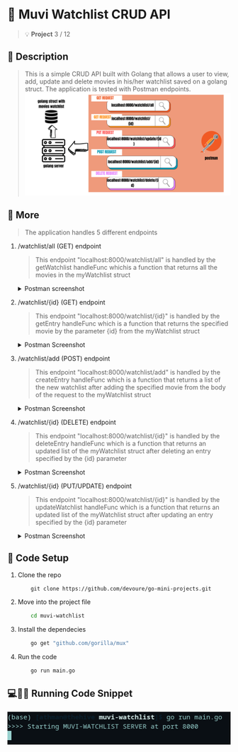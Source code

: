 # :movie_camera: Muvi Watchlist CRUD API
> :bulb: **Project** 3 / 12
## 💬 Description
> This is a simple CRUD API built with Golang that allows a user to view, add, update and delete movies in his/her watchlist saved on a golang struct. The application is tested with Postman endpoints.
![desc](./images/projectdesc.png)
## 📜 More
> The application handles 5 different endpoints 
  1. /watchlist/all (GET) endpoint
     > This endpoint "localhost:8000/watchlist/all" is handled by the getWatchlist handleFunc whichis a function that returns all the movies in the myWatchlist struct
     <details>
      <summary>Postman screenshot</summary>
      
      ![postman get all movies](./images/getall.png)
     </details>
  1. /watchlist/{id} (GET) endpoint
     > This endpoint "localhost:8000/watchlist/{id}" is handled by the getEntry handleFunc which is a function that returns the specified movie by the parameter {id} from the myWatchlist struct
     <details>
      <summary>
       Postman Screenshot
      </summary>
       
      ![postman get one image](./images/getone.png)
     </details>
  1. /watchlist/add (POST) endpoint
     > This endpoint "localhost:8000/watchlist/add" is handled by the createEntry handleFunc which is a function that returns a list of the new watchlist after adding the specified movie from the body of the request to the myWatchlist struct
     <details>
      <summary>
       Postman Screenshot
      </summary>
       
      ![postman add a moviel](./images/add.png)
     </details>
  1. /watchlist/{id} (DELETE) endpoint
     > This endpoint "localhost:8000/watchlist/{id}" is handled by the deleteEntry handleFunc which is a function that returns an updated list of the myWatchlist struct after deleting an entry specified by the {id} parameter
     <details>
      <summary>
       Postman Screenshot
      </summary>
       
      ![postman update](./images/delete.png)
     </details>
  1. /watchlist/{id} (PUT/UPDATE) endpoint
     > This endpoint "localhost:8000/watchlist/{id}" is handled by the updateWatchlist handleFunc which is a function that returns an updated list of the myWatchlist struct after updating an entry specified by the {id} parameter
     <details>
      <summary>
       Postman Screenshot
      </summary>
       
      ![postman update](./images/put.png)
     </details>

## 🔧 Code Setup
   1. Clone the repo
        ```
            git clone https://github.com/devoure/go-mini-projects.git

        ```
   1. Move into the project file
        ```bash
            cd muvi-watchlist

        ```
   1. Install the dependecies
        ```bash
            go get "github.com/gorilla/mux"

        ```

   1. Run the code
        ```bash
            go run main.go

        ```
## 💻🏃‍♂️ Running Code Snippet
![code](./images/running.png)





